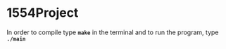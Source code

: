 # 1554Project

In order to compile type **`make`** in the terminal and to run the program, type **`./main`**
